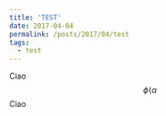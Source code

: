 ```yaml
---
title: 'TEST'
date: 2017-04-04
permalink: /posts/2017/04/test
tags:
  - test
---
```


Ciao $$\phi \langle \alpha$$
Ciao